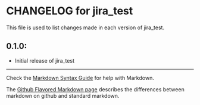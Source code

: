 # CHANGELOG for jira_test

This file is used to list changes made in each version of jira_test.

## 0.1.0:

* Initial release of jira_test

- - -
Check the [Markdown Syntax Guide](http://daringfireball.net/projects/markdown/syntax) for help with Markdown.

The [Github Flavored Markdown page](http://github.github.com/github-flavored-markdown/) describes the differences between markdown on github and standard markdown.
